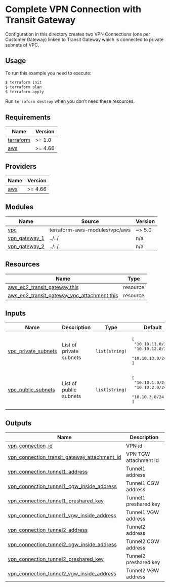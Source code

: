 # Complete VPN Connection with Transit Gateway

Configuration in this directory creates two VPN Connections (one per Customer Gateway) linked to Transit Gateway which is connected to private subnets of VPC.

## Usage

To run this example you need to execute:

```bash
$ terraform init
$ terraform plan
$ terraform apply
```

Run `terraform destroy` when you don't need these resources.

<!-- BEGIN_TF_DOCS -->
## Requirements

| Name | Version |
|------|---------|
| <a name="requirement_terraform"></a> [terraform](#requirement\_terraform) | >= 1.0 |
| <a name="requirement_aws"></a> [aws](#requirement\_aws) | >= 4.66 |

## Providers

| Name | Version |
|------|---------|
| <a name="provider_aws"></a> [aws](#provider\_aws) | >= 4.66 |

## Modules

| Name | Source | Version |
|------|--------|---------|
| <a name="module_vpc"></a> [vpc](#module\_vpc) | terraform-aws-modules/vpc/aws | ~> 5.0 |
| <a name="module_vpn_gateway_1"></a> [vpn\_gateway\_1](#module\_vpn\_gateway\_1) | ../../ | n/a |
| <a name="module_vpn_gateway_2"></a> [vpn\_gateway\_2](#module\_vpn\_gateway\_2) | ../../ | n/a |

## Resources

| Name | Type |
|------|------|
| [aws_ec2_transit_gateway.this](https://registry.terraform.io/providers/hashicorp/aws/latest/docs/resources/ec2_transit_gateway) | resource |
| [aws_ec2_transit_gateway_vpc_attachment.this](https://registry.terraform.io/providers/hashicorp/aws/latest/docs/resources/ec2_transit_gateway_vpc_attachment) | resource |

## Inputs

| Name | Description | Type | Default | Required |
|------|-------------|------|---------|:--------:|
| <a name="input_vpc_private_subnets"></a> [vpc\_private\_subnets](#input\_vpc\_private\_subnets) | List of private subnets | `list(string)` | <pre>[<br/>  "10.10.11.0/24",<br/>  "10.10.12.0/24",<br/>  "10.10.13.0/24"<br/>]</pre> | no |
| <a name="input_vpc_public_subnets"></a> [vpc\_public\_subnets](#input\_vpc\_public\_subnets) | List of public subnets | `list(string)` | <pre>[<br/>  "10.10.1.0/24",<br/>  "10.10.2.0/24",<br/>  "10.10.3.0/24"<br/>]</pre> | no |

## Outputs

| Name | Description |
|------|-------------|
| <a name="output_vpn_connection_id"></a> [vpn\_connection\_id](#output\_vpn\_connection\_id) | VPN id |
| <a name="output_vpn_connection_transit_gateway_attachment_id"></a> [vpn\_connection\_transit\_gateway\_attachment\_id](#output\_vpn\_connection\_transit\_gateway\_attachment\_id) | VPN TGW attachment id |
| <a name="output_vpn_connection_tunnel1_address"></a> [vpn\_connection\_tunnel1\_address](#output\_vpn\_connection\_tunnel1\_address) | Tunnel1 address |
| <a name="output_vpn_connection_tunnel1_cgw_inside_address"></a> [vpn\_connection\_tunnel1\_cgw\_inside\_address](#output\_vpn\_connection\_tunnel1\_cgw\_inside\_address) | Tunnel1 CGW address |
| <a name="output_vpn_connection_tunnel1_preshared_key"></a> [vpn\_connection\_tunnel1\_preshared\_key](#output\_vpn\_connection\_tunnel1\_preshared\_key) | Tunnel1 preshared key |
| <a name="output_vpn_connection_tunnel1_vgw_inside_address"></a> [vpn\_connection\_tunnel1\_vgw\_inside\_address](#output\_vpn\_connection\_tunnel1\_vgw\_inside\_address) | Tunnel1 VGW address |
| <a name="output_vpn_connection_tunnel2_address"></a> [vpn\_connection\_tunnel2\_address](#output\_vpn\_connection\_tunnel2\_address) | Tunnel2 address |
| <a name="output_vpn_connection_tunnel2_cgw_inside_address"></a> [vpn\_connection\_tunnel2\_cgw\_inside\_address](#output\_vpn\_connection\_tunnel2\_cgw\_inside\_address) | Tunnel2 CGW address |
| <a name="output_vpn_connection_tunnel2_preshared_key"></a> [vpn\_connection\_tunnel2\_preshared\_key](#output\_vpn\_connection\_tunnel2\_preshared\_key) | Tunnel2 preshared key |
| <a name="output_vpn_connection_tunnel2_vgw_inside_address"></a> [vpn\_connection\_tunnel2\_vgw\_inside\_address](#output\_vpn\_connection\_tunnel2\_vgw\_inside\_address) | Tunnel2 VGW address |
<!-- END_TF_DOCS -->
